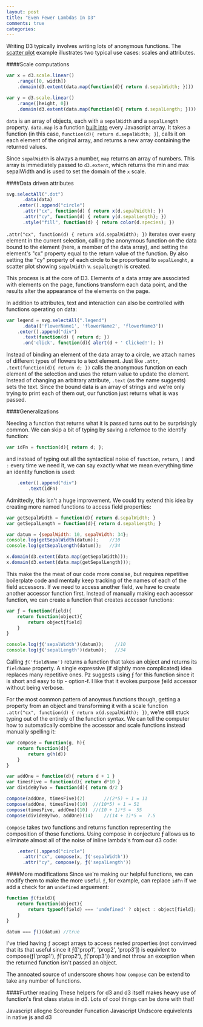 ```yaml
---
layout: post
title: "Even Fewer Lambdas In D3"
comments: true
categories: 
---
```

Writing D3 typically involves writing lots of anonymous functions. The [scatter plot](http://bl.ocks.org/mbostock/3887118) example illustrates two typical use cases: scales and attributes.  

####Scale computations 

```javascript 
var x = d3.scale.linear()
    .range([0, width])
    .domain(d3.extent(data.map(function(d){ return d.sepalWidth; })))

var y = d3.scale.linear()
    .range([height, 0])
    .domain(d3.extent(data.map(function(d){ return d.sepalLength; })))
```

`data` is an array of objects, each with a `sepalWidth` and a `sepalLength` property. `data.map` is a function [built into](https://developer.mozilla.org/en-US/docs/Web/JavaScript/Reference/Global_Objects/Array/map) every Javascript array. It takes a function (in this case, `function(d){ return d.sepalWidth; }`), calls it on each element of the original array, and returns a new array containing the returned values. 

Since `sepalWidth` is always a number, `map` returns an array of numbers. This array is immediately passed to `d3.extent`, which returns the min and max sepalWidth and is used to set the domain of the `x` scale.

####Data driven attributes  

```javascript 
svg.selectAll(".dot")
      .data(data)
    .enter().append("circle")
      .attr("cx", function(d) { return x(d.sepalWidth); })
      .attr("cy", function(d) { return y(d.sepalLength); })
      .style("fill", function(d) { return color(d.species); })
```

`.attr("cx", function(d) { return x(d.sepalWidth); })` iterates over every element in the current selection, calling the anonymous function on the data bound to the element (here, a member of the data array), and setting the element's "cx" property equal to the return value of the function. By also setting the "cy" property of each circle to be proportional to `sepalLenght`, a scatter plot showing `sepalWidth` v. `sepalLength` is created. 

This process is at the core of D3. Elements of a data array are associated with elements on the page, functions transform each data point, and the results alter the appearance of the elements on the page.

In addition to attributes, text and interaction can also be controlled with functions operating on data:

```javascript 
var legend = svg.selectAll(".legend")
      .data(['flowerName1', 'flowerName2', 'flowerName3'])
    .enter().append("div")
      .text(function(d) { return d; })
      .on('click', function(d){ alert(d + ' Clicked!'); })
```
Instead of binding an element of the data array to a circle, we attach names of different types of flowers to a text element. Just like `.attr`, `.text(function(d){ return d; })` calls the anonymous function on each element of the selection and uses the return value to update the element. Instead of changing an arbitrary attribute, `.text` (as the name suggests) sets the text. Since the bound data is an array of strings and we're only trying to print each of them out, our function just returns what is was passed. 

####Generalizations

Needing a function that returns what it is passed turns out to be surprisingly common. We can skip a bit of typing by saving a refernce to the identify function: 
```javascript
var idFn = function(d){ return d; };
```
and instead of typing out all the syntactical noise of `function`, `return`, `(` and `:`  every time we need it, we can say exactly what we mean everything time an identity function is used:
```javascript
    .enter().append("div")
        .text(idFn)
```

Admittedly, this isn't a huge improvement. We could try extend this idea by creating more named functions to access field properties:

```javascript 
var getSepalWidth = function(d){ return d.sepalWidth; }
var getSepalLength = function(d){ return d.sepalLength; }

var datum = {sepalWidth: 10, sepalWidth: 34};
console.log(getSepalWidth(datum));    //10
console.log(getSepalLength(datum));   //34

x.domain(d3.extent(data.map(getSepalWidth)));
x.domain(d3.extent(data.map(getSepalLength)));
```

This make the the meat of our code more consise, but requires repetitive boilerplate code and mentally keep tracking of the names of each of the field accessors. If we need to access another field, we have to create another accessor function first. Instead of manually making each accessor function, we can create a function that creates accessor functions:
```javascript
var ƒ = function(field){
	return function(object){ 
		return object[field]
	}
}

console.log(ƒ('sepalWidth')(datum));    //10
console.log(ƒ('sepalLength')(datum));   //34
```
Calling `ƒ('fieldName')` returns a function that takes an object and returns its `fieldName` property. A single expressive (if slightly more complicated) idea replaces many repetitive ones.  Pz suggests using ƒ for this function since it is short and easy to tip - option-f. I like that it evokes purpose ƒeild accessor without being verbose. 

For the most common pattern of anoymus functions though, getting a property from an object and transforming it with a scale function `.attr("cx", function(d) { return x(d.sepalWidth); })`, we're still stuck typing out of the entirely of the function syntax. We can tell the computer how to automatically combine the accessor and scale functions instead manually spelling it:
```javascript
var compose = function(g, h){
	return function(d){
		return g(h(d))
	}
}

var addOne = function(d){ return d + 1 }
var timesFive = function(d){ return d*10 }
var divideByTwo = function(d){ return d/2 }

compose(addOne, timesFive)(2)		//(2*5) + 1 = 11
compose(addOne, timesFive)(10)	//(10*5) + 1 = 51
compose(timesFive, addOne)(10)	//(10 + 1)*5 =  55
compose(divideByTwo, addOne)(14)	//(14 + 1)*5 =  7.5
```

`compose` takes two functions and returns function representing the composition of those functions. Using compose in conjecture ƒ allows us to eliminate almost all of the noise of inline lambda's from our d3 code:

```javascript
    .enter().append("circle")
      .attr("cx", compose(x, ƒ('sepalWidth'))
      .attr("cy", compose(y, ƒ('sepalLength'))

```

####More modifications
Since we're making our helpful functions, we can modify them to make the more useful. `ƒ`, for example, can replace `idFn` if we add a check for an `undefined` arguement:

```javascript
function ƒ(field){
    return function(object){ 
        return typeof(field) === 'undefined' ? object : object[field];
    }
}

datum === ƒ()(datum) //true
```
I've tried having `ƒ` accept arrays to access nested properties (not convinved that its that useful since it ƒ(['prop1', 'prop2', 'prop3']) is equivlent to compose(ƒ('prop1'), ƒ('prop2'), ƒ('prop3')) and not throw an exception when the returned function isn't passed an object.  

The annoated source of underscore shows how `compose` can be extend to take any number of functions. 


####Further reading
These helpers for d3 and d3 itself makes heavy use of function's first class status in d3. Lots of cool things can be done with that! 

Javascript allogne
Scoreunder
Funcation Javascript
Undscore equivelents in native js and d3
